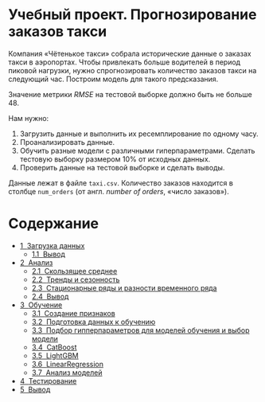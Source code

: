 #  Учебный проект. Прогнозирование заказов такси

Компания «Чётенькое такси» собрала исторические данные о заказах такси в аэропортах. Чтобы привлекать больше водителей в период пиковой нагрузки, нужно спрогнозировать количество заказов такси на следующий час. Построим модель для такого предсказания.

Значение метрики *RMSE* на тестовой выборке должно быть не больше 48.

Нам нужно:

1. Загрузить данные и выполнить их ресемплирование по одному часу.
2. Проанализировать данные.
3. Обучить разные модели с различными гиперпараметрами. Сделать тестовую выборку размером 10% от исходных данных.
4. Проверить данные на тестовой выборке и сделать выводы.

Данные лежат в файле `taxi.csv`. Количество заказов находится в столбце `num_orders` (от англ. *number of orders*, «число заказов»).

<h1>Содержание<span class="tocSkip"></span></h1>
<div class="toc"><ul class="toc-item"><li><span><a href="#Загрузка-данных" data-toc-modified-id="Загрузка-данных-1"><span class="toc-item-num">1&nbsp;&nbsp;</span>Загрузка данных</a></span><ul class="toc-item"><li><span><a href="#Вывод" data-toc-modified-id="Вывод-1.1"><span class="toc-item-num">1.1&nbsp;&nbsp;</span>Вывод</a></span></li></ul></li><li><span><a href="#Анализ" data-toc-modified-id="Анализ-2"><span class="toc-item-num">2&nbsp;&nbsp;</span>Анализ</a></span><ul class="toc-item"><li><span><a href="#Скользящее-среднее" data-toc-modified-id="Скользящее-среднее-2.1"><span class="toc-item-num">2.1&nbsp;&nbsp;</span>Скользящее среднее</a></span></li><li><span><a href="#Тренды-и-сезонность" data-toc-modified-id="Тренды-и-сезонность-2.2"><span class="toc-item-num">2.2&nbsp;&nbsp;</span>Тренды и сезонность</a></span></li><li><span><a href="#Стационарные-ряды-и--разности-временного-ряда" data-toc-modified-id="Стационарные-ряды-и--разности-временного-ряда-2.3"><span class="toc-item-num">2.3&nbsp;&nbsp;</span>Стационарные ряды и  разности временного ряда</a></span></li><li><span><a href="#Вывод" data-toc-modified-id="Вывод-2.4"><span class="toc-item-num">2.4&nbsp;&nbsp;</span>Вывод</a></span></li></ul></li><li><span><a href="#Обучение" data-toc-modified-id="Обучение-3"><span class="toc-item-num">3&nbsp;&nbsp;</span>Обучение</a></span><ul class="toc-item"><li><span><a href="#Создание-признаков" data-toc-modified-id="Создание-признаков-3.1"><span class="toc-item-num">3.1&nbsp;&nbsp;</span>Создание признаков</a></span></li><li><span><a href="#Подготовка-данных-к-обучению" data-toc-modified-id="Подготовка-данных-к-обучению-3.2"><span class="toc-item-num">3.2&nbsp;&nbsp;</span>Подготовка данных к обучению</a></span></li><li><span><a href="#Подбор-гипперпараметров-для-моделей-обучения-и-выбор-модели" data-toc-modified-id="Подбор-гипперпараметров-для-моделей-обучения-и-выбор-модели-3.3"><span class="toc-item-num">3.3&nbsp;&nbsp;</span>Подбор гипперпараметров для моделей обучения и выбор модели</a></span></li><li><span><a href="#CatBoost" data-toc-modified-id="CatBoost-3.4"><span class="toc-item-num">3.4&nbsp;&nbsp;</span>CatBoost</a></span></li><li><span><a href="#LightGBM" data-toc-modified-id="LightGBM-3.5"><span class="toc-item-num">3.5&nbsp;&nbsp;</span>LightGBM</a></span></li><li><span><a href="#LinearRegression" data-toc-modified-id="LinearRegression-3.6"><span class="toc-item-num">3.6&nbsp;&nbsp;</span>LinearRegression</a></span></li><li><span><a href="#Анализ-моделей" data-toc-modified-id="Анализ-моделей-3.7"><span class="toc-item-num">3.7&nbsp;&nbsp;</span>Анализ моделей</a></span></li></ul></li><li><span><a href="#Тестирование" data-toc-modified-id="Тестирование-4"><span class="toc-item-num">4&nbsp;&nbsp;</span>Тестирование</a></span></li><li><span><a href="#Вывод" data-toc-modified-id="Вывод-5"><span class="toc-item-num">5&nbsp;&nbsp;</span>Вывод</a></span></li>
  
